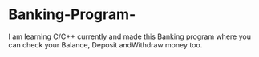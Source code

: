 # Banking-Program-
I am learning C/C++ currently and made this Banking program where you can check your Balance, Deposit andWithdraw money too.

